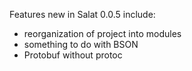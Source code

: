 Features new in Salat 0.0.5 include:

- reorganization of project into modules
- something to do with BSON
- Protobuf without protoc